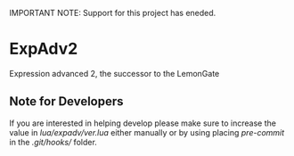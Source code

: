 IMPORTANT NOTE: Support for this project has eneded.

ExpAdv2
=======

Expression advanced 2, the successor to the LemonGate

Note for Developers
-------------------

If you are interested in helping develop please make sure to increase the value in *lua/expadv/ver.lua* either manually or by using placing *pre-commit* in the *.git/hooks/* folder.
